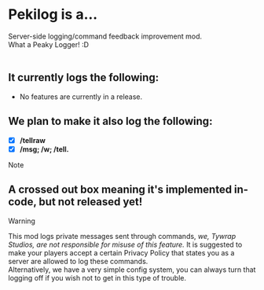 # Pekilog is a...
Server-side logging/command feedback improvement mod. 
<br/>What a Peaky Logger! :D
<br/>
<br/>
## It currently logs the following:
- No features are currently in a release.

## We plan to make it also log the following:
- [X] **/tellraw**
- [X] **/msg; /w; /tell.**
> [!NOTE]
A crossed out box meaning it's implemented in-code, but not released yet!
---
> [!WARNING]
This mod logs private messages sent through commands, *we, Tywrap Studios, are not responsible for misuse of this feature.*
It is suggested to make your players accept a certain Privacy Policy that states you as a server are allowed to log these commands.
<br/>Alternatively, we have a very simple config system, you can always turn that logging off if you wish not to get in this type of trouble.
